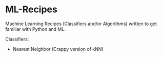 # ML-Recipes
Machine Learning Recipes (Classifiers and/or Algorithms) written to get familiar with Python and ML.

Classifiers:
- Nearest Neighbor (Crappy version of kNN)
